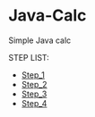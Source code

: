 # Java-Calc
Simple Java calc

STEP LIST:
* [Step_1](https://github.com/GandzioreQ/Java-Calc/tree/Step_01)
* [Step_2](https://github.com/GandzioreQ/Java-Calc/tree/Step_02)
* [Step_3](https://github.com/GandzioreQ/Java-Calc/tree/Step_03)
* [Step_4](https://github.com/GandzioreQ/Java-Calc/tree/Step_04)
